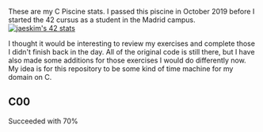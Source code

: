 These are my C Piscine stats. I passed this piscine in October 2019 before I started the 42 cursus as a student in the Madrid campus.
[![jaeskim's 42 stats](https://badge42.herokuapp.com/api/stats/mzomeno-?cursus=C%20Piscine)](https://github.com/JaeSeoKim/badge42)

I thought it would be interesting to review my exercises and complete those I didn't finish back in the day.
All of the original code is still there, but I have also made some additions for those exercises I would do differently now.
My idea is for this repository to be some kind of time machine for my domain on C.

## C00
Succeeded with 70%

